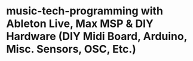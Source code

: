 # music-tech-programming with Ableton Live, Max MSP & DIY Hardware (DIY Midi Board, Arduino, Misc. Sensors, OSC, Etc.)